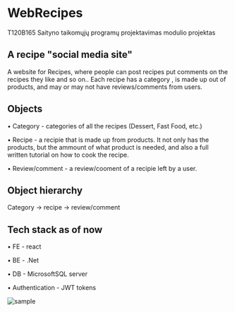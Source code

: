 # WebRecipes

T120B165 Saityno taikomųjų programų projektavimas modulio projektas

## A recipe "social media site"

A website for Recipes, where people can post recipes put comments on the recipes they like and so on.. Each recipe has a category , is made up out of products, and may or may not have reviews/comments from users.

## Objects
• Category - categories of all the recipes (Dessert, Fast Food, etc.)

• Recipe - a recipie that is made up from products. It not only has the products, but the ammount of what product is needed, and also a full written tutorial on how to cook the recipe.

• Review/comment - a review/cooment of a recipie left by a user.

## Object hierarchy
Category -> recipe -> review/comment

## Tech stack as of now

• FE - react

• BE - .Net

• DB - MicrosoftSQL server

• Authentication - JWT tokens

![sample](https://github.com/user-attachments/assets/234ffcf7-3b5a-4f1e-863b-ef11281626b1)
